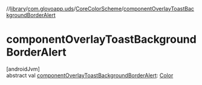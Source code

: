 //[library](../../../index.md)/[com.glovoapp.uds](../index.md)/[CoreColorScheme](index.md)/[componentOverlayToastBackgroundBorderAlert](component-overlay-toast-background-border-alert.md)

# componentOverlayToastBackgroundBorderAlert

[androidJvm]\
abstract val [componentOverlayToastBackgroundBorderAlert](component-overlay-toast-background-border-alert.md): [Color](https://developer.android.com/reference/kotlin/androidx/compose/ui/graphics/Color.html)
